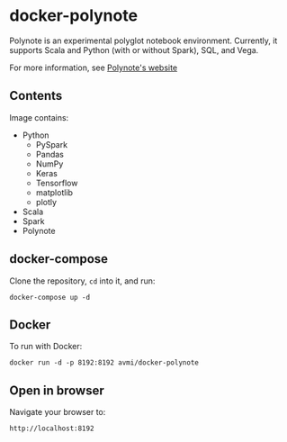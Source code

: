 docker-polynote
===

Polynote is an experimental polyglot notebook environment. Currently, it supports Scala and Python (with or without Spark),
SQL, and Vega.

For more information, see [Polynote's website](https://polynote.org)

## Contents

Image contains:

* Python
    * PySpark
    * Pandas
    * NumPy
    * Keras
    * Tensorflow
    * matplotlib
    * plotly
* Scala
* Spark
* Polynote

## docker-compose

Clone the repository, `cd` into it, and run:

```
docker-compose up -d
```

## Docker

To run with Docker:

```
docker run -d -p 8192:8192 avmi/docker-polynote
```

## Open in browser

Navigate your browser to:

```
http://localhost:8192
```
